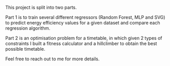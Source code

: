 This project is split into two parts.

Part 1 is to train several different regressors (Random Forest, MLP and SVG) to predict energy efficiency values for a given dataset and compare each regression algorithm.

Part 2 is an optimisation problem for a timetable, in which given 2 types of constraints I built a fitness calculator and a hillclimber to obtain the best possible timetable.
 
Feel free to reach out to me for more details.
